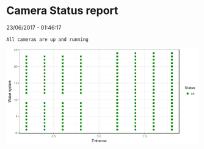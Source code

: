 Camera Status report
================
23/06/2017 - 01:46:17

    All cameras are up and running

![](camreport_files/figure-markdown_github/unnamed-chunk-2-1.png)
